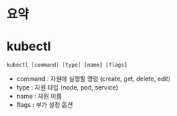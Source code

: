 # 요약

# kubectl
```
kubectl [command] [type] [name] [flags]
```
- command : 자원에 실행할 명령 (create, get, delete, edit)
- type : 자원 타입 (node, pod, service)
- name : 자원 이름
- flags : 부가 설정 옵션